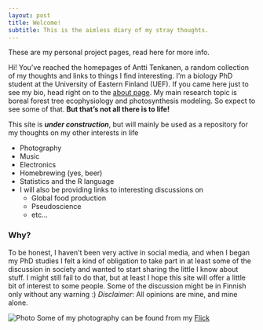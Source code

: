 ```yaml
---
layout: post
title: Welcome!
subtitle: This is the aimless diary of my stray thoughts.
---
```


These are my personal project pages, read here for more info.                                                 
  
  
  
  
Hi! You’ve reached the homepages of Antti Tenkanen, a random collection of my thoughts and links to things I find interesting. I’m a biology PhD student at the University of Eastern Finland (UEF). If you came here just to see my bio, head right on to the [about page](http://anttitenkanen.github.io/aboutme/). My main research topic is boreal forest tree ecophysiology and photosynthesis modeling. So expect to see some of that. **But that’s not all there is to life!**

This site is ***under construction***, but will mainly be used as a repository for my thoughts on my other interests in life

- Photography
- Music
- Electronics
- Homebrewing (yes, beer)
- Statistics and the R language
- I will also be providing links to interesting discussions on
   - Global food production
   - Pseudoscience
   - etc...

### Why?

To be honest, I haven't been very active in social media, and when I began my PhD studies I felt a kind of obligation to take part in at least some of the discussion in society and wanted to start sharing the little I know about stuff. I might still fail to do that, but at least I hope this site will offer a little bit of interest to some people. Some of the discussion might be in Finnish only without any warning :)
_Disclaimer_: All opinions are mine, and mine alone.

![Photo](https://farm6.staticflickr.com/5450/9491168124_5f771846e4_k.jpg)
Some of my photography can be found from my [Flick](https://www.flickr.com/photos/gambina)
